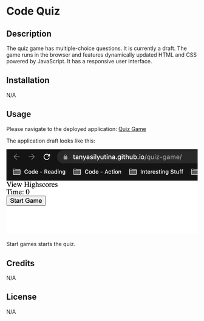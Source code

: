 #  Code Quiz

## Description

The quiz game has multiple-choice questions. It is currently a draft.
The game runs in the browser and features dynamically updated HTML and CSS powered by JavaScript. 
It has a responsive user interface.

## Installation

N/A

## Usage

Please navigate to the deployed application: [Quiz Game](https://tanyasilyutina.github.io/quiz-game/)

The application draft looks like this:

![code quiz](./assets/Screenshot%202023-04-04%20at%2011.32.45%20PM.png)

Start games starts the quiz.

## Credits

N/A

## License

N/A
